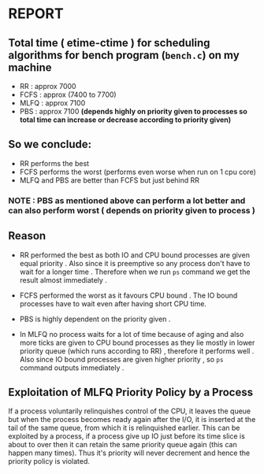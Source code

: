 # REPORT 

## Total time ( **etime-ctime** ) for scheduling algorithms for bench program (`bench.c`) on my machine

- RR : approx 7000
- FCFS : approx (7400 to 7700)
- MLFQ : approx 7100
- PBS : approx 7100 **(depends highly on priority given to processes so total time can increase or decrease according to priority given)**

## So we conclude:

- RR performs the best 
- FCFS performs the worst (performs even worse when run on 1 cpu core)
- MLFQ and PBS are better than FCFS but just behind RR 

### NOTE : PBS as mentioned above can perform a lot better and can also perform worst ( depends on priority given to process )

## Reason

- RR performed the ​best​ as both IO and CPU bound processes are given equal priority . Also since it is preemptive so 
any process don't have to wait for a longer time . Therefore when we run `ps` command we get the result almost immediately .

- FCFS performed the ​worst​ as it favours CPU bound . The IO bound processes have to wait even after having short
CPU time.

- PBS is highly dependent on the priority given .

- In MLFQ no process waits for a lot of time because of aging and also more ticks are given to CPU bound processes as they lie mostly in lower priority queue (which runs according to RR) , therefore it performs well . Also since IO bound processes are given higher priority , so `ps` command outputs immediately .

## Exploitation of MLFQ Priority Policy by a Process


If a process voluntarily relinquishes control of the CPU, it leaves the queue
but when the process becomes ready again after the I/O, it is
inserted at the tail of the same queue, from which it is relinquished earlier.
This can be exploited by a process, if a process give up IO just before its time slice is about to over
  then it can retain the same priority queue again (this can happen many times). Thus it's priority will never decrement and hence the priority policy is violated.